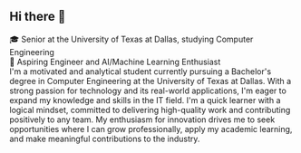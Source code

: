 ## Hi there 👋

🎓 Senior at the University of Texas at Dallas, studying Computer Engineering  
🔭 Aspiring Engineer and AI/Machine Learning Enthusiast  
I'm a motivated and analytical student currently pursuing a Bachelor's degree in Computer Engineering at the University of Texas at Dallas. With a strong passion for technology and its real-world applications, I'm eager to expand my knowledge and skills in the IT field. I'm a quick learner with a logical mindset, committed to delivering high-quality work and contributing positively to any team. My enthusiasm for innovation drives me to seek opportunities where I can grow professionally, apply my academic learning, and make meaningful contributions to the industry.

<!--
**aliciapm4/aliciapm4** is a ✨ _special_ ✨ repository because its `README.md` (this file) appears on your GitHub profile.

Here are some ideas to get you started:

- 🔭 I’m currently working on ...
- 🌱 I’m currently learning ...
- 👯 I’m looking to collaborate on ...
- 🤔 I’m looking for help with ...
- 💬 Ask me about ...
- 📫 How to reach me: ...
- 😄 Pronouns: ...
- ⚡ Fun fact: ...
-->
